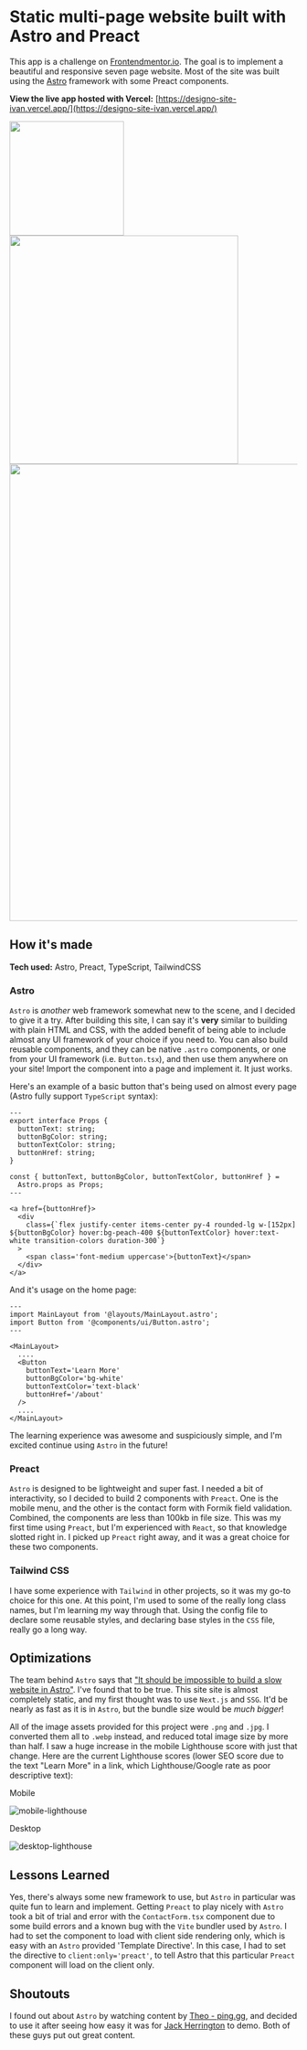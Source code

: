 # Static multi-page website built with Astro and Preact

This app is a challenge on [Frontendmentor.io](https://www.frontendmentor.io/challenges/designo-multipage-website-G48K6rfUT). The goal is to implement a beautiful and responsive seven page website. Most of the site was built using the [Astro](https://Astro.build) framework with some Preact components.

**View the live app hosted with Vercel:** [https://designo-site-ivan.vercel.app/](https://designo-site-ivan.vercel.app/)

<img src="https://user-images.githubusercontent.com/48425752/189032024-4ecb1921-e7a5-43b2-b9dc-0dc713231cfb.png" width="200">
<img src="https://user-images.githubusercontent.com/48425752/189032005-754e4b1e-541e-4126-9a36-6ff3b3cd19a3.png" width="400">
<img src="https://user-images.githubusercontent.com/48425752/189031563-1e2801cf-d1e0-46ef-a6ee-e965a86a19e0.png" width="800">

## How it's made

**Tech used:** Astro, Preact, TypeScript, TailwindCSS

### **Astro**

`Astro` is _another_ web framework somewhat new to the scene, and I decided to give it a try. After building this site, I can say it's **very** similar to building with plain HTML and CSS, with the added benefit of being able to include almost any UI framework of your choice if you need to. You can also build reusable components, and they can be native `.astro` components, or one from your UI framework (i.e. `Button.tsx`), and then use them anywhere on your site! Import the component into a page and implement it. It just works.

Here's an example of a basic button that's being used on almost every page (Astro fully support `TypeScript` syntax):

```astro
---
export interface Props {
  buttonText: string;
  buttonBgColor: string;
  buttonTextColor: string;
  buttonHref: string;
}

const { buttonText, buttonBgColor, buttonTextColor, buttonHref } =
  Astro.props as Props;
---

<a href={buttonHref}>
  <div
    class={`flex justify-center items-center py-4 rounded-lg w-[152px] ${buttonBgColor} hover:bg-peach-400 ${buttonTextColor} hover:text-white transition-colors duration-300`}
  >
    <span class='font-medium uppercase'>{buttonText}</span>
  </div>
</a>
```

And it's usage on the home page:

```astro
---
import MainLayout from '@layouts/MainLayout.astro';
import Button from '@components/ui/Button.astro';
---

<MainLayout>
  ....
  <Button
    buttonText='Learn More'
    buttonBgColor='bg-white'
    buttonTextColor='text-black'
    buttonHref='/about'
  />
  ....
</MainLayout>
```

The learning experience was awesome and suspiciously simple, and I'm excited continue using `Astro` in the future!

### **Preact**

`Astro` is designed to be lightweight and super fast. I needed a bit of interactivity, so I decided to build 2 components with `Preact`. One is the mobile menu, and the other is the contact form with Formik field validation. Combined, the components are less than 100kb in file size. This was my first time using `Preact`, but I'm experienced with `React`, so that knowledge slotted right in. I picked up `Preact` right away, and it was a great choice for these two components.

### **Tailwind CSS**

I have some experience with `Tailwind` in other projects, so it was my go-to choice for this one. At this point, I'm used to some of the really long class names, but I'm learning my way through that. Using the config file to declare some reusable styles, and declaring base styles in the `CSS` file, really go a long way.

## Optimizations

The team behind `Astro` says that ["It should be impossible to build a slow website in Astro"](https://docs.astro.build/en/concepts/why-astro/#fast-by-default). I've found that to be true. This site site is almost completely static, and my first thought was to use `Next.js` and `SSG`. It'd be nearly as fast as it is in `Astro`, but the bundle size would be _much bigger_!

All of the image assets provided for this project were `.png` and `.jpg`. I converted them all to `.webp` instead, and reduced total image size by more than half. I saw a huge increase in the mobile Lighthouse score with just that change. Here are the current Lighthouse scores (lower SEO score due to the text "Learn More" in a link, which Lighthouse/Google rate as poor descriptive text):

Mobile

![mobile-lighthouse](https://user-images.githubusercontent.com/48425752/189031620-3821ac95-d513-4660-ac36-c28e3043889a.png)

Desktop

![desktop-lighthouse](https://user-images.githubusercontent.com/48425752/189031748-156a0715-03c7-4712-9c83-2f383f065b9c.png)

## Lessons Learned

Yes, there's always some new framework to use, but `Astro` in particular was quite fun to learn and implement. Getting `Preact` to play nicely with `Astro` took a bit of trial and error with the `ContactForm.tsx` component due to some build errors and a known bug with the `Vite` bundler used by `Astro`. I had to set the component to load with client side rendering only, which is easy with an `Astro` provided 'Template Directive'. In this case, I had to set the directive to `client:only='preact'`, to tell Astro that this particular `Preact` component will load on the client only.

## Shoutouts

I found out about `Astro` by watching content by [Theo - ping.gg](https://twitter.com/t3dotgg), and decided to use it after seeing how easy it was for [Jack Herrington](https://www.youtube.com/c/jackherrington) to demo. Both of these guys put out great content.
